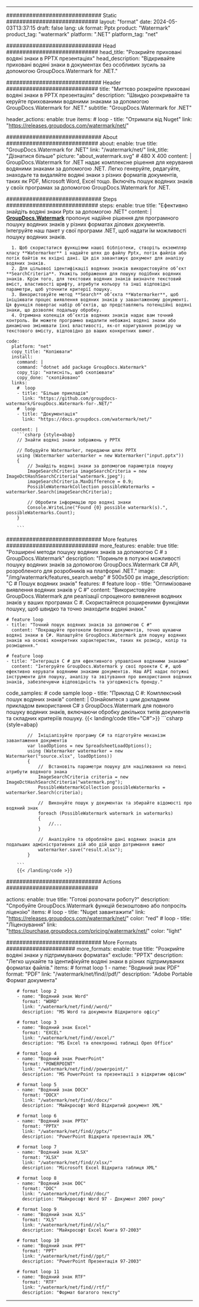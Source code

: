 
---
############################# Static ############################
layout: "format"
date:  2024-05-03T13:37:15
draft: false
lang: uk
format: Pptx
product: "Watermark"
product_tag: "watermark"
platform: ".NET"
platform_tag: "net"

############################# Head ############################
head_title: "Розкрийте приховані водяні знаки в PPTX презентаціях"
head_description: "Відкривайте приховані водяні знаки в документах без особливих зусиль за допомогою GroupDocs.Watermark for .NET."

############################# Header ############################
title: "Миттєво розкрийте приховані водяні знаки в PPTX презентаціях" 
description: "Швидко розкривайте та керуйте прихованими водяними знаками за допомогою GroupDocs.Watermark for .NET."
subtitle: "GroupDocs.Watermark for .NET" 

header_actions:
  enable: true
  items:
    #  loop
    - title: "Отримати від Nuget"
      link: "https://releases.groupdocs.com/watermark/net/"
      
############################# About ############################
about:
    enable: true
    title: "GroupDocs.Watermark for .NET"
    link: "/watermark/net/"
    link_title: "Дізнатися більше"
    picture: "about_watermark.svg" # 480 X 400
    content: |
       GroupDocs.Watermark for .NET надає комплексне рішення для керування водяними знаками за допомогою .NET. Легко генеруйте, редагуйте, знаходьте та видаляйте водяні знаки з різних форматів документів, таких як PDF, Microsoft Word, Excel тощо. Включіть пошук водяних знаків у своїх програмах за допомогою GroupDocs.Watermark for .NET.

############################# Steps ############################
steps:
    enable: true
    title: "Ефективно знайдіть водяні знаки Pptx за допомогою .NET"
    content: |
      **[GroupDocs.Watermark](https://products.groupdocs.com/watermark/net/)** пропонує надійне рішення для програмного пошуку водяних знаків у різних форматах ділових документів. Інтегруйте наш пакет у свої програми .NET, щоб надати їм можливості пошуку водяних знаків.
      
      1. Щоб скористатися функціями нашої бібліотеки, створіть екземпляр класу **Watermarker** і надайте шлях до файлу Pptx, потік файлів або потік байтів як вхідні дані. Ця дія завантажує документ для аналізу водяних знаків.
      2. Для цільової ідентифікації водяних знаків використовуйте об’єкт **SearchCriteria**. Укажіть зображення для пошуку подібних водяних знаків. Крім того, для текстових водяних знаків визначте текстовий вміст, властивості шрифту, атрибути кольору та інші відповідні параметри, щоб уточнити критерії пошуку.
      3. Використовуйте метод **Search** об’єкта **Watermarker**, щоб ініціювати процес виявлення водяних знаків у завантаженому документі. Ця функція повертає набір об’єктів, що представляють потенційні водяні знаки, що дозволяє подальшу обробку.
      4. Отримана колекція об’єктів водяних знаків надає вам точний контроль. Ви можете програмно видалити небажані водяні знаки або динамічно змінювати їхні властивості, як-от коригування розміру чи текстового вмісту, відповідно до ваших конкретних вимог.
   
    code:
      platform: "net"
      copy_title: "Копіювати"
      install:
        command: |
        command: "dotnet add package GroupDocs.Watermark"
        copy_tip: "натисніть, щоб скопіювати"
        copy_done: "скопійовано"
      links:
        #  loop
        - title: "Більше прикладів"
          link: "https://github.com/groupdocs-watermark/GroupDocs.Watermark-for-.NET/"
        #  loop
        - title: "Документація"
          link: "https://docs.groupdocs.com/watermark/net/"
          
      content: |
        ```csharp {style=abap}
        // Знайти водяні знаки зображень у PPTX

        // Побудуйте Watermarker, передаючи шлях PPTX
        using (Watermarker watermarker = new Watermarker("input.pptx"))
        {
            // Знайдіть водяні знаки за допомогою параметрів пошуку
            ImageSearchCriteria imageSearchCriteria = new ImageDctHashSearchCriteria("watermark.jpeg");
            imageSearchCriteria.MaxDifference = 0.9;
            PossibleWatermarkCollection possibleWatermarks = watermarker.Search(imageSearchCriteria);

            // Обробити інформацію про водяні знаки
            Console.WriteLine("Found {0} possible watermark(s).", possibleWatermarks.Count);
        }
        
        ```  

############################# More features ############################
more_features:
  enable: true
  title: "Розширені методи пошуку водяних знаків за допомогою C # з GroupDocs.Watermark"
  description: "Пориньте в потужні можливості пошуку водяних знаків за допомогою GroupDocs.Watermark C# API, розробленого для розробників на платформі .NET."
  image: "/img/watermark/features_search.webp" # 500x500 px
  image_description: "C # Пошук водяних знаків"
  features:
    # feature loop
    - title: "Оптимізоване виявлення водяних знаків у C #"
      content: "Використовуйте GroupDocs.Watermark для реалізації спрощеного виявлення водяних знаків у ваших програмах C #. Скористайтеся розширеними функціями пошуку, щоб швидко та точно знаходити водяні знаки."

    # feature loop
    - title: "Точний пошук водяних знаків за допомогою C #"
      content: "Покращуйте протоколи безпеки документів, точно шукаючи водяні знаки в C#. Налаштуйте GroupDocs.Watermark для пошуку водяних знаків на основі конкретних характеристик, таких як розмір, колір та розміщення."

    # feature loop
    - title: "Інтеграція C # для ефективного управління водяними знаками"
      content: "Інтегруйте GroupDocs.Watermark у свої проекти C #, щоб ефективно керувати водяними знаками документів. Наш API надає потужні інструменти для пошуку, аналізу та звітування про використання водяних знаків, забезпечуючи відповідність та узгодженість бренду."
      
  code_samples:
    # code sample loop
    - title: "Приклад C #: Комплексний пошук водяних знаків"
      content: |
        Ознайомтеся з цим докладним прикладом використання C# з GroupDocs.Watermark для повного пошуку водяних знаків, включаючи обробку декількох типів документів та складних критеріїв пошуку.
        {{< landing/code title="C#">}}
        ```csharp {style=abap}
        
            //  Ініціалізуйте програму C# та підготуйте механізм завантаження документів
            var loadOptions = new SpreadsheetLoadOptions();
            using (Watermarker watermarker = new Watermarker("source.xlsx", loadOptions))
            {
                //  Встановіть параметри пошуку для націлювання на певні атрибути водяного знака
                ImageSearchCriteria criteria = new ImageDctHashSearchCriteria("watermark.png");
                PossibleWatermarkCollection possibleWatermarks = watermarker.Search(criteria);

                //  Виконуйте пошук у документах та збирайте відомості про водяний знак
                foreach (PossibleWatermark watermark in watermarks)
                {
                    //...
                }

                //  Аналізуйте та обробляйте дані водяних знаків для подальших адміністративних дій або дій щодо дотримання вимог
                watermarker.save("result.xlsx");
            }

        ```
        {{< /landing/code >}}


############################# Actions ############################

actions:
  enable: true
  title: "Готові розпочати роботу?"
  description: "Спробуйте GroupDocs.Watermark функцій безкоштовно або попросіть ліцензію"
  items:
    #  loop
    - title: "Nuget завантажити"
      link: "https://releases.groupdocs.com/watermark/net/"
      color: "red"
        #  loop
    - title: "Ліцензування"
      link: "https://purchase.groupdocs.com/pricing/watermark/net/"
      color: "light"


############################# More Formats #####################
more_formats:
    enable: true
    title: "Розкрийте водяні знаки у підтримуваних форматах"
    exclude: "PPTX"
    description: "Легко шукайте та ідентифікуйте водяні знаки в різних підтримуваних форматах файлів."
    items: 
        # format loop 1
        - name: "Водяний знак PDF"
          format: "PDF"
          link: "/watermark/net/find//pdf/"
          description: "Adobe Portable Формат документа"

        # format loop 2
        - name: "Водяний знак Word"
          format: "WORD"
          link: "/watermark/net/find//word/"
          description: "MS Word та документи Відкритого офісу"
          
        # format loop 3
        - name: "Водяний знак Excel"
          format: "EXCEL"
          link: "/watermark/net/find//excel/"
          description: "MS Excel та електронні таблиці Open Office"

        # format loop 4
        - name: "Водяний знак PowerPoint"
          format: "POWERPOINT"
          link: "/watermark/net/find//powerpoint/"
          description: "MS PowerPoint та презентації з відкритим офісом"

        # format loop 5
        - name: "Водяний знак DOCX"
          format: "DOCX"
          link: "/watermark/net/find//docx/"
          description: "Майкрософт Word Відкритий документ XML"
          
        # format loop 6
        - name: "Водяний знак PPTX"
          format: "PPTX"
          link: "/watermark/net/find//pptx/"
          description: "PowerPoint Відкрита презентація XML"
          
        # format loop 7
        - name: "Водяний знак XLSX"
          format: "XLSX"
          link: "/watermark/net/find//xlsx/"
          description: "Microsoft Excel Відкрита таблиця XML"

        # format loop 8
        - name: "Водяний знак DOC"
          format: "DOC"
          link: "/watermark/net/find//doc/"
          description: "Майкрософт Word 97 - Документ 2007 року"

        # format loop 9
        - name: "Водяний знак XLS"
          format: "XLS"
          link: "/watermark/net/find//xls/"
          description: "Майкрософт Excel Книга 97-2003"

        # format loop 10
        - name: "Водяний знак PPT"
          format: "PPT"
          link: "/watermark/net/find//ppt/"
          description: "PowerPoint Презентація 97-2003"

        # format loop 11
        - name: "Водяний знак RTF"
          format: "RTF"
          link: "/watermark/net/find//rtf/"
          description: "Формат багатого тексту"

---